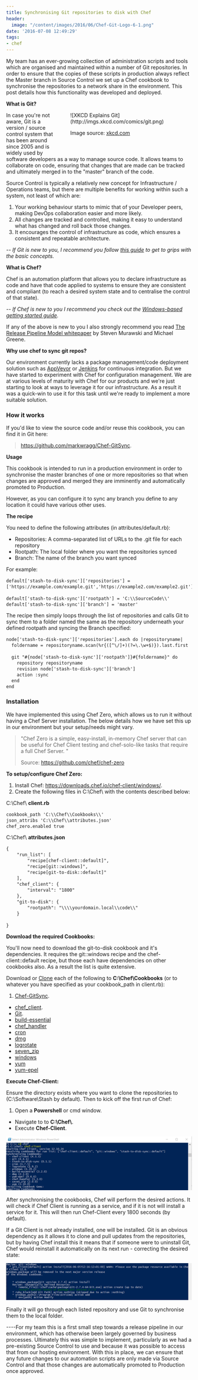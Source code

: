 ```yaml
---
title: Synchronising Git repositories to disk with Chef
header:
  image: "/content/images/2016/06/Chef-Git-Logo-6-1.png"
date: '2016-07-08 12:49:29'
tags:
- chef
---
```

My team has an ever-growing collection of administration scripts and tools which are organised and maintained within a number of Git repositories. In order to ensure that the copies of these scripts in production always reflect the Master branch in Source Control we set up a Chef cookbook to synchronise the repositories to a network share in the environment. This post details how this functionality was developed and deployed.

**What is Git?**

<div class="image-div" style="width: 300px; float: right; margin: 0px 30px 30px 30px;">
![XKCD Explains Git](http://imgs.xkcd.com/comics/git.png)
<p>Image source: <a href="https://xkcd.com/1597/">xkcd.com</a>
</div>

In case you're not aware, Git is a version / source control system that has been around since 2005 and is widely used by software developers as a way to manage source code. It allows teams to collaborate on code, ensuring that changes that are made can be tracked and ultimately merged in to the "master" branch of the code.

Source Control is typically a relatively new concept for Infrastructure / Operations teams, but there are multiple benefits for working within such a system, not least of which are:

1. Your working behaviour starts to mimic that of your Developer peers, making DevOps collaboration easier and more likely.
2. All changes are tracked and controlled, making it easy to understand what has changed and roll back those changes.
3. It encourages the control of infrastructure as code, which ensures a consistent and repeatable architecture.

*-- If Git is new to you, I recommend you follow [this guide](https://guides.github.com/activities/hello-world/) to get to grips with the basic concepts.*

**What is Chef?**

Chef is an automation platform that allows you to declare infrastructure as code and have that code applied to systems to ensure they are consistent and compliant (to reach a desired system state and to centralise the control of that state).

*-- If Chef is new to you I recommend you check out the [Windows-based getting started guide](https://learn.chef.io/learn-the-basics/windows/configure-a-resource/).*

If any of the above is new to you I also strongly recommend you read [The Release Pipeline Model whitepaper](https://msdn.microsoft.com/en-us/powershell/dsc/whitepapers#the-release-pipeline-model) by Steven Murawski and Michael Greene.

**Why use chef to sync git repos?**

Our environment currently lacks a package management/code deployment solution such as [AppVeyor](http://www.appveyor/com) or [Jenkins](https://jenkins.io/) for continuous integration. But we have started to experiment with Chef for configuration management. We are at various levels of maturity with Chef for our products and we're just starting to look at ways to leverage it for our infrastructure. As a result it was a quick-win to use it for this task until we're ready to implement a more suitable solution.

### How it works
If you'd like to view the source code and/or reuse this cookbook, you can find it in Git here:
> https://github.com/markwragg/Chef-GitSync.

**Usage**

This cookbook is intended to run in a production environment in order to synchronise the master branches of one or more repositories so that when changes are approved and merged they are imminently and automatically promoted to Production. 

However, as you can configure it to sync any branch you define to any location it could have various other uses.

**The recipe**

You need to define the following attributes (in attributes/default.rb):

- Repositories: A comma-separated list of URLs to the .git file for each repository
- Rootpath: The local folder where you want the repositories synced
- Branch: The name of the branch you want synced

For example:

```language-ruby
default['stash-to-disk-sync']['repositories'] = ['https://example.com/example.git','https://example2.com/example2.git']

default['stash-to-disk-sync']['rootpath'] = 'C:\\SourceCode\\'
default['stash-to-disk-sync']['branch'] = 'master'
```

The recipe then simply loops through the list of repositories and calls Git to sync them to a folder named the same as the repository underneath your defined rootpath and syncing the Branch specified:
```language-ruby
node['stash-to-disk-sync']['repositories'].each do |repositoryname|
  foldername = repositoryname.scan(%r{([^\/]+)(?=\.\w+$)}).last.first

  git "#{node['stash-to-disk-sync']['rootpath']}#{foldername}" do
    repository repositoryname
    revision node['stash-to-disk-sync']['branch']
    action :sync
  end
end
```

### Installation

We have implemented this using Chef Zero, which allows us to run it without having a Chef Server installation. The below details how we have set this up in our environment but your setup/needs might vary.

> "Chef Zero is a simple, easy-install, in-memory Chef server that can be useful for Chef Client testing and chef-solo-like tasks that require a full Chef Server. "
>
> Source: https://github.com/chef/chef-zero

**To setup/configure Chef Zero:**

1. Install Chef: https://downloads.chef.io/chef-client/windows/.
2. Create the following files in C:\Chef\ with the contents described below:

C:\Chef\ **client.rb**

```language-ruby
cookbook_path 'C:\\Chef\\Cookbooks\\'
json_attribs 'C:\\Chef\\attributes.json'
chef_zero.enabled true
```

C:\Chef\ **attributes.json**

```language-json
{
	"run_list": [
		"recipe[chef-client::default]",
		"recipe[git::windows]",
		"recipe[git-to-disk::default]"
	],
	"chef_client": {
		"interval": "1800"
	},
	"git-to-disk": {
		"rootpath": "\\\\yourdomain.local\\code\\"
	}
		
}
```
**Download the required Cookbooks:**

You'll now need to download the git-to-disk cookbook and it's dependencies. It requires the git::windows recipe and the chef-client::default recipe, but those each have dependencies on other cookbooks also. As a result the list is quite extensive. 

Download or [Clone](https://git-scm.com/docs/git-clone) each of the following to **C:\Chef\Cookbooks** (or to whatever you have specified as your cookbook_path in client.rb):

1. [Chef-GitSync](https://github.com/markwragg/Chef-GitSync).
- [chef_client](https://github.com/chef-cookbooks/chef-client).
- [Git](https://github.com/chef-cookbooks/git).
- [build-essential](https://github.com/chef-cookbooks/build-essential)
- [chef_handler](https://github.com/chef-cookbooks/chef_handler)
- [cron](https://github.com/chef-cookbooks/cron)
- [dmg](https://github.com/chef-cookbooks/dmg)
- [logrotate](https://github.com/stevendanna/logrotate)
- [seven_zip](https://github.com/daptiv/seven_zip)
- [windows](https://github.com/chef-cookbooks/windows)
- [yum](https://github.com/chef-cookbooks/yum)
- [yum-epel](https://github.com/chef-cookbooks/yum-epel)

**Execute Chef-Client:**

Ensure the directory exists where you want to clone the repositories to (C:\Software\Stash by default). Then to kick off the first run of Chef:

1. Open a **Powershell** or cmd window. 
- Navigate to  to **C:\Chef\\**.
- Execute **Chef-Client**.

![Chef-Client run of Chef-GitSync](/content/images/2016/06/Chef-Client-Git-Sync1.png)

After synchronising the cookbooks, Chef will perform the desired actions. It will check if Chef Client is running as a service, and if it is not will install a service for it. This will then run Chef-Client every 1800 seconds (by default).   

If a Git Client is not already installed, one will be installed. Git is an obvious dependency as it allows it to clone and pull updates from the repositories, but by having Chef install this it means that if someone were to uninstall Git, Chef would reinstall it automatically on its next run - correcting the desired state: 

![](/content/images/2016/06/Chef-Client-Git-Sync2.png)

Finally it will go through each listed repository and use Git to synchronise them to the local folder.

----For my team this is a first small step towards a release pipeline in our environment, which has otherwise been largely governed by business processes. Ultimately this was simple to implement, particularly as we had a pre-existing Source Control to use and because it was possible to access that from our hosting environment. With this in place, we can ensure that any future changes to our automation scripts are only made via Source Control and that those changes are automatically promoted to Production once approved.